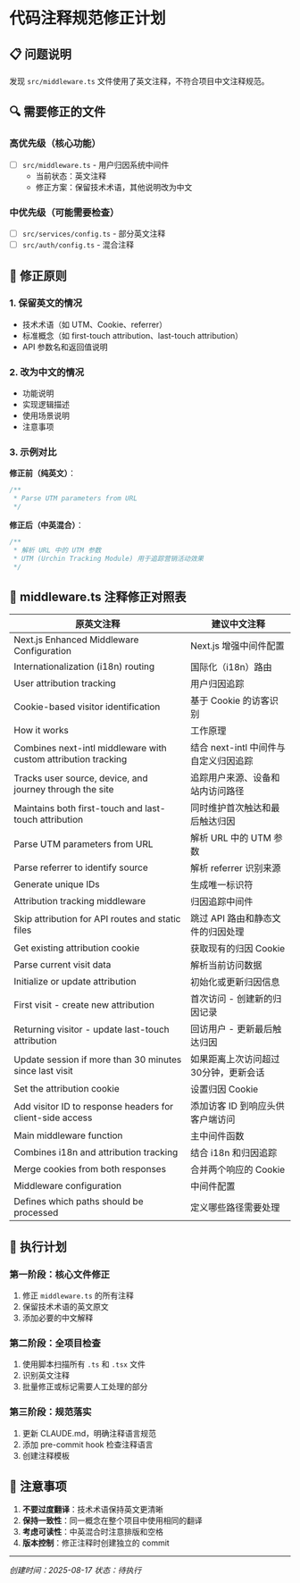 # 代码注释规范修正计划

## 📋 问题说明
发现 `src/middleware.ts` 文件使用了英文注释，不符合项目中文注释规范。

## 🔍 需要修正的文件

### 高优先级（核心功能）
- [ ] `src/middleware.ts` - 用户归因系统中间件
  - 当前状态：英文注释
  - 修正方案：保留技术术语，其他说明改为中文

### 中优先级（可能需要检查）
- [ ] `src/services/config.ts` - 部分英文注释
- [ ] `src/auth/config.ts` - 混合注释

## 🎯 修正原则

### 1. 保留英文的情况
- 技术术语（如 UTM、Cookie、referrer）
- 标准概念（如 first-touch attribution、last-touch attribution）
- API 参数名和返回值说明

### 2. 改为中文的情况
- 功能说明
- 实现逻辑描述
- 使用场景说明
- 注意事项

### 3. 示例对比

**修正前（纯英文）**：
```typescript
/**
 * Parse UTM parameters from URL
 */
```

**修正后（中英混合）**：
```typescript
/**
 * 解析 URL 中的 UTM 参数
 * UTM (Urchin Tracking Module) 用于追踪营销活动效果
 */
```

## 📝 middleware.ts 注释修正对照表

| 原英文注释 | 建议中文注释 |
|-----------|------------|
| Next.js Enhanced Middleware Configuration | Next.js 增强中间件配置 |
| Internationalization (i18n) routing | 国际化（i18n）路由 |
| User attribution tracking | 用户归因追踪 |
| Cookie-based visitor identification | 基于 Cookie 的访客识别 |
| How it works | 工作原理 |
| Combines next-intl middleware with custom attribution tracking | 结合 next-intl 中间件与自定义归因追踪 |
| Tracks user source, device, and journey through the site | 追踪用户来源、设备和站内访问路径 |
| Maintains both first-touch and last-touch attribution | 同时维护首次触达和最后触达归因 |
| Parse UTM parameters from URL | 解析 URL 中的 UTM 参数 |
| Parse referrer to identify source | 解析 referrer 识别来源 |
| Generate unique IDs | 生成唯一标识符 |
| Attribution tracking middleware | 归因追踪中间件 |
| Skip attribution for API routes and static files | 跳过 API 路由和静态文件的归因处理 |
| Get existing attribution cookie | 获取现有的归因 Cookie |
| Parse current visit data | 解析当前访问数据 |
| Initialize or update attribution | 初始化或更新归因信息 |
| First visit - create new attribution | 首次访问 - 创建新的归因记录 |
| Returning visitor - update last-touch attribution | 回访用户 - 更新最后触达归因 |
| Update session if more than 30 minutes since last visit | 如果距离上次访问超过30分钟，更新会话 |
| Set the attribution cookie | 设置归因 Cookie |
| Add visitor ID to response headers for client-side access | 添加访客 ID 到响应头供客户端访问 |
| Main middleware function | 主中间件函数 |
| Combines i18n and attribution tracking | 结合 i18n 和归因追踪 |
| Merge cookies from both responses | 合并两个响应的 Cookie |
| Middleware configuration | 中间件配置 |
| Defines which paths should be processed | 定义哪些路径需要处理 |

## 🚀 执行计划

### 第一阶段：核心文件修正
1. 修正 `middleware.ts` 的所有注释
2. 保留技术术语的英文原文
3. 添加必要的中文解释

### 第二阶段：全项目检查
1. 使用脚本扫描所有 `.ts` 和 `.tsx` 文件
2. 识别英文注释
3. 批量修正或标记需要人工处理的部分

### 第三阶段：规范落实
1. 更新 CLAUDE.md，明确注释语言规范
2. 添加 pre-commit hook 检查注释语言
3. 创建注释模板

## 📌 注意事项

1. **不要过度翻译**：技术术语保持英文更清晰
2. **保持一致性**：同一概念在整个项目中使用相同的翻译
3. **考虑可读性**：中英混合时注意排版和空格
4. **版本控制**：修正注释时创建独立的 commit

---

*创建时间：2025-08-17*
*状态：待执行*